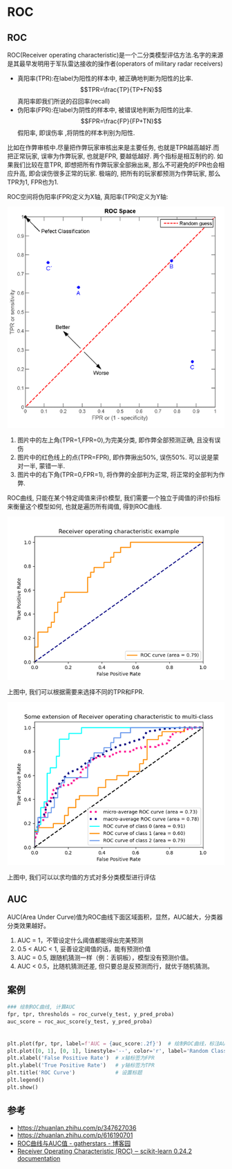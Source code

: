 # ROC


## ROC
ROC(Receiver operating characteristic)是一个二分类模型评估方法.名字的来源是其最早发明用于军队雷达接收的操作者(operators of military radar receivers)


- 真阳率(TPR):在label为阳性的样本中, 被正确地判断为阳性的比率. $$TPR=\frac{TP}{TP+FN}$$
真阳率即我们所说的召回率(recall)
- 伪阳率(FPR):在label为阴性的样本中, 被错误地判断为阳性的比率.$$FPR=\frac{FP}{FP+TN}$$
假阳率, 即误伤率 ,将阴性的样本判别为阳性.


比如在作弊审核中.尽量把作弊玩家审核出来是主要任务, 也就是TPR越高越好.而把正常玩家, 误审为作弊玩家, 也就是FPR, 要越低越好. 两个指标是相互制约的. 如果我们比较在意TPR, 即想把所有作弊玩家全部揪出来, 那么不可避免的FPR也会相应升高, 即会误伤很多正常的玩家. 极端的, 把所有的玩家都预测为作弊玩家, 那么TPR为1, FPR也为1.


ROC空间将伪阳率(FPR)定义为X轴, 真阳率(TPR)定义为Y轴:

![2.png](./roc/2.png)

1. 图片中的左上角(TPR=1,FPR=0),为完美分类, 即作弊全部预测正确, 且没有误伤
2. 图片中的红色线上的点(TPR=FPR), 即作弊揪出50%, 误伤50%. 可以说是蒙对一半, 蒙错一半.
3. 图片中的右下角(TPR=0,FPR=1), 将作弊的全部判为正常, 将正常的全部判为作弊.

ROC曲线, 只能在某个特定阈值来评价模型, 我们需要一个独立于阈值的评价指标来衡量这个模型如何, 也就是遍历所有阈值, 得到ROC曲线.

![3.png](./roc/3.png)

上图中, 我们可以根据需要来选择不同的TPR和FPR.

![4.png](./roc/4.png)

上图中, 我们可以以求均值的方式对多分类模型进行评估


## AUC
AUC(Area Under Curve)值为ROC曲线下面区域面积，显然，AUC越大，分类器分类效果越好。
1. AUC = 1，不管设定什么阈值都能得出完美预测
2. 0.5 < AUC < 1, 妥善设定阈值的话，能有预测价值
3. AUC = 0.5, 跟随机猜测一样（例：丢铜板），模型没有预测价值。
4. AUC < 0.5，比随机猜测还差, 但只要总是反预测而行，就优于随机猜测。



## 案例

```python
### 绘制ROC曲线, 计算AUC
fpr, tpr, thresholds = roc_curve(y_test, y_pred_proba)
auc_score = roc_auc_score(y_test, y_pred_proba)


plt.plot(fpr, tpr, label=f'AUC = {auc_score:.2f}')  # 绘制ROC曲线，标注AUC的值
plt.plot([0, 1], [0, 1], linestyle='--', color='r', label='Random Classifier')  # 绘制随机分类器的ROC曲线
plt.xlabel('False Positive Rate')  # x轴标签为FPR
plt.ylabel('True Positive Rate')   # y轴标签为TPR
plt.title('ROC Curve')             # 设置标题
plt.legend()
plt.show()
```



## 参考
- https://zhuanlan.zhihu.com/p/347627036
- https://zhuanlan.zhihu.com/p/616190701
- [ROC曲线与AUC值 - gatherstars - 博客园](https://www.cnblogs.com/gatherstars/p/6084696.html)
- [Receiver Operating Characteristic (ROC) ‒ scikit-learn 0.24.2 documentation](https://scikit-learn.org/stable/auto_examples/model_selection/plot_roc.html)

